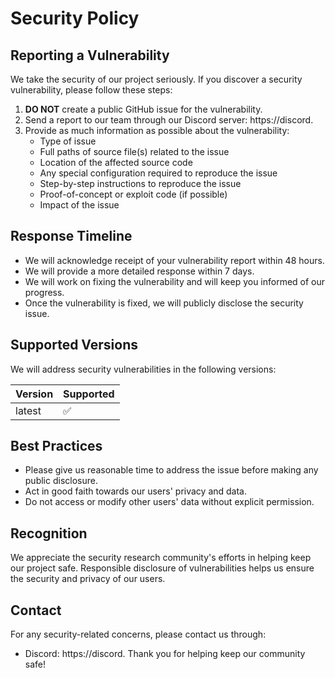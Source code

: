 # Security Policy

## Reporting a Vulnerability

We take the security of our project seriously. If you discover a security vulnerability, please follow these steps:

1. **DO NOT** create a public GitHub issue for the vulnerability.
2. Send a report to our team through our Discord server: https://discord.
3. Provide as much information as possible about the vulnerability:
   - Type of issue
   - Full paths of source file(s) related to the issue
   - Location of the affected source code
   - Any special configuration required to reproduce the issue
   - Step-by-step instructions to reproduce the issue
   - Proof-of-concept or exploit code (if possible)
   - Impact of the issue

## Response Timeline

- We will acknowledge receipt of your vulnerability report within 48 hours.
- We will provide a more detailed response within 7 days.
- We will work on fixing the vulnerability and will keep you informed of our progress.
- Once the vulnerability is fixed, we will publicly disclose the security issue.

## Supported Versions

We will address security vulnerabilities in the following versions:

| Version | Supported          |
| ------- | ------------------ |
| latest  | :white_check_mark: |

## Best Practices

- Please give us reasonable time to address the issue before making any public disclosure.
- Act in good faith towards our users' privacy and data.
- Do not access or modify other users' data without explicit permission.

## Recognition

We appreciate the security research community's efforts in helping keep our project safe. Responsible disclosure of vulnerabilities helps us ensure the security and privacy of our users.

## Contact

For any security-related concerns, please contact us through:
- Discord: https://discord.
Thank you for helping keep our community safe!